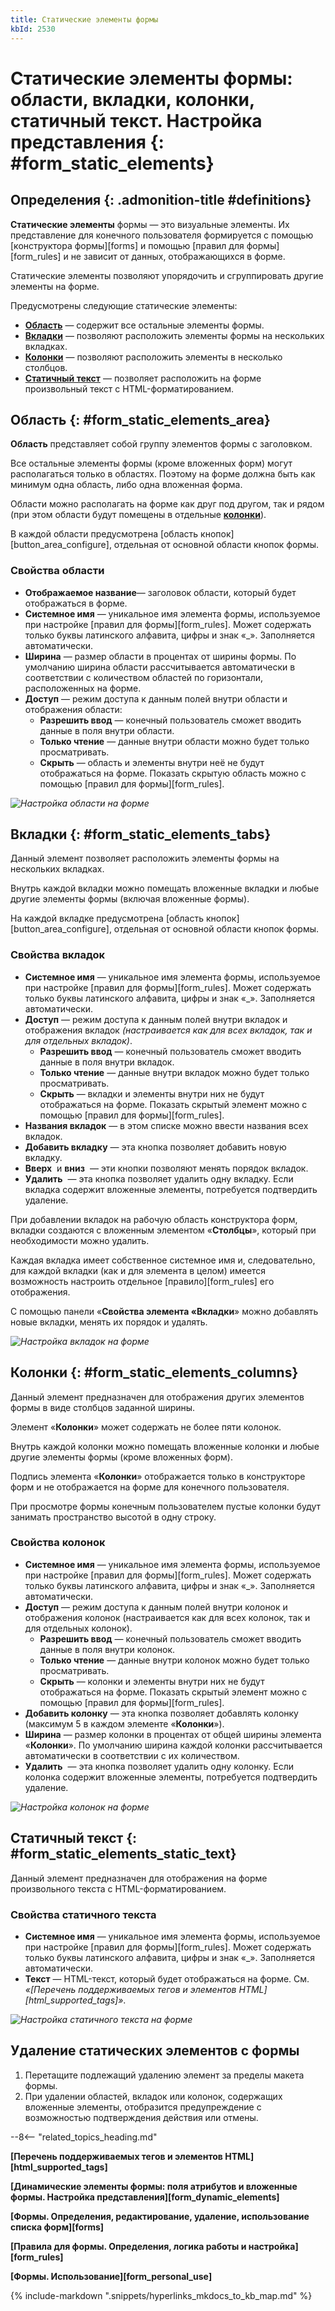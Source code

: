 ```yaml
---
title: Статические элементы формы
kbId: 2530
---
```


# Статические элементы формы: области, вкладки, колонки, статичный текст. Настройка представления {: #form_static_elements}

<div class="admonition question" markdown="block">

## Определения {: .admonition-title #definitions}

**Статические элементы** формы — это визуальные элементы. Их представление для конечного пользователя формируется с помощью [конструктора формы][forms] и помощью [правил для формы][form_rules] и не зависит от данных, отображающихся в форме.

Статические элементы позволяют упорядочить и сгруппировать другие элементы на форме.

Предусмотрены следующие статические элементы:

- **[Область](#form_static_elements_area)** — содержит все остальные элементы формы.
- **[Вкладки](#form_static_elements_tabs)** — позволяют расположить элементы формы на нескольких вкладках.
- **[Колонки](#form_static_elements_columns)** — позволяют расположить элементы в несколько столбцов.
- **[Статичный текст](#form_static_elements_static_text)** — позволяет расположить на форме произвольный текст с HTML-форматированием.

</div>

## Область {: #form_static_elements_area}

**Область** представляет собой группу элементов формы с заголовком.

Все остальные элементы формы (кроме вложенных форм) могут располагаться только в областях. Поэтому на форме должна быть как минимум одна область, либо одна вложенная форма.

Области можно располагать на форме как друг под другом, так и рядом (при этом области будут помещены в отдельные [**колонки**](#form_static_elements_columns)).

В каждой области предусмотрена [область кнопок][button_area_configure], отдельная от основной области кнопок формы.

### Свойства области

- **Отображаемое название**— заголовок области, который будет отображаться в форме.
- **Системное имя** — уникальное имя элемента формы, используемое при настройке [правил для формы][form_rules]. Может содержать только буквы латинского алфавита, цифры и знак «\_». Заполняется автоматически.
- **Ширина** — размер области в процентах от ширины формы. По умолчанию ширина области рассчитывается автоматически в соответствии с количеством областей по горизонтали, расположенных на форме.
- **Доступ** — режим доступа к данным полей внутри области и отображения области:
    - **Разрешить ввод** — конечный пользователь сможет вводить данные в поля внутри области.
    - **Только чтение** — данные внутри области можно будет только просматривать.
    - **Скрыть** — область и элементы внутри неё не будут отображаться на форме. Показать скрытую область можно с помощью [правил для формы][form_rules].

_![Настройка области на форме](img/form_static_elements_area.png)_

## Вкладки {: #form_static_elements_tabs}

Данный элемент позволяет расположить элементы формы на нескольких вкладках.

Внутрь каждой вкладки можно помещать вложенные вкладки и любые другие элементы формы (включая вложенные формы).

На каждой вкладке предусмотрена [область кнопок][button_area_configure], отдельная от основной области кнопок формы.

### Свойства вкладок

- **Системное имя** — уникальное имя элемента формы, используемое при настройке [правил для формы][form_rules]. Может содержать только буквы латинского алфавита, цифры и знак «\_». Заполняется автоматически.
- **Доступ** — режим доступа к данным полей внутри вкладок и отображения вкладок *(настраивается как для всех вкладок, так и для отдельных вкладок)*.
    - **Разрешить ввод** — конечный пользователь сможет вводить данные в поля внутри вкладок.
    - **Только чтение** — данные внутри вкладок можно будет только просматривать.
    - **Скрыть** — вкладки и элементы внутри них не будут отображаться на форме. Показать скрытый элемент можно с помощью [правил для формы][form_rules].
- **Названия вкладок** — в этом списке можно ввести названия всех вкладок.
- **Добавить вкладку** — эта кнопка позволяет добавить новую вкладку.
- **Вверх** <i class="fa-light fa-angle-up">‌</i> и **вниз** <i class="fa-light fa-angle-down">‌</i> — эти кнопки позволяют менять порядок вкладок.
- **Удалить** <i class="fa-light fa-trash-alt">‌</i> — эта кнопка позволяет удалить одну вкладку. Если вкладка содержит вложенные элементы, потребуется подтвердить удаление.

При добавлении вкладок на рабочую область конструктора форм, вкладки создаются с вложенным элементом «**Столбцы**», который при необходимости можно удалить.

Каждая вкладка имеет собственное системное имя и, следовательно, для каждой вкладки (как и для элемента в целом) имеется возможность настроить отдельное [правило][form_rules] его отображения.

С помощью панели «**Свойства элемента «Вкладки**» можно добавлять новые вкладки, менять их порядок и удалять.

_![Настройка вкладок на форме](img/form_static_elements_tabs.png)_

## Колонки {: #form_static_elements_columns}

Данный элемент предназначен для отображения других элементов формы в виде столбцов заданной ширины.

Элемент «**Колонки**» может содержать не более пяти колонок.

Внутрь каждой колонки можно помещать вложенные колонки и любые другие элементы формы (кроме вложенных форм).

Подпись элемента «**Колонки**» отображается только в конструкторе форм и не отображается на форме для конечного пользователя.

При просмотре формы конечным пользователем пустые колонки будут занимать пространство высотой в одну строку.

### Свойства колонок

- **Системное имя** — уникальное имя элемента формы, используемое при настройке [правил для формы][form_rules]. Может содержать только буквы латинского алфавита, цифры и знак «\_». Заполняется автоматически.
- **Доступ** — режим доступа к данным полей внутри колонок и отображения колонок (настраивается как для всех колонок, так и для отдельных колонок).
    - **Разрешить ввод** — конечный пользователь сможет вводить данные в поля внутри колонок.
    - **Только чтение** — данные внутри колонок можно будет только просматривать.
    - **Скрыть** — колонки и элементы внутри них не будут отображаться на форме. Показать скрытый элемент можно с помощью [правил для формы][form_rules].
- **Добавить колонку** — эта кнопка позволяет добавлять колонку (максимум 5 в каждом элементе «**Колонки**»).
- **Ширина** — размер колонки в процентах от общей ширины элемента «**Колонки**». По умолчанию ширина каждой колонки рассчитывается автоматически в соответствии с их количеством.
- **Удалить** <i class="fa-light fa-trash-alt">‌</i> — эта кнопка позволяет удалить одну колонку. Если колонка содержит вложенные элементы, потребуется подтвердить удаление.

_![Настройка колонок на форме](img/form_static_elements_columns.png)_

## Статичный текст {: #form_static_elements_static_text}

Данный элемент предназначен для отображения на форме произвольного текста с HTML-форматированием.

### Свойства статичного текста

- **Системное имя** — уникальное имя элемента формы, используемое при настройке [правил для формы][form_rules]. Может содержать только буквы латинского алфавита, цифры и знак «\_». Заполняется автоматически.
- **Текст** — HTML-текст, который будет отображаться на форме. См. *«[Перечень поддерживаемых тегов и элементов HTML][html_supported_tags]»*.

_![Настройка статичного текста на форме](img/form_static_elements_static_text.png)_

## Удаление статических элементов с формы

1. Перетащите подлежащий удалению элемент за пределы макета формы.
2. При удалении областей, вкладок или колонок, содержащих вложенные элементы, отобразится предупреждение с возможностью подтверждения действия или отмены.

--8<-- "related_topics_heading.md"

**[Перечень поддерживаемых тегов и элементов HTML][html_supported_tags]**

**[Динамические элементы формы: поля атрибутов и вложенные формы. Настройка представления][form_dynamic_elements]**

**[Формы. Определения, редактирование, удаление, использование списка форм][forms]**

**[Правила для формы. Определения, логика работы и настройка][form_rules]**

**[Формы. Использование][form_personal_use]**

{% include-markdown ".snippets/hyperlinks_mkdocs_to_kb_map.md" %}
